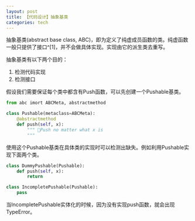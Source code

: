 ```yaml
---
layout: post
title: 【代码设计】抽象基类
categories: tech
---
```

抽象基类(abstract base class, ABC)，即为定义了纯虚成员函数的类。纯虚函数一般只提供了接口^[1]，并不会做具体实现。实现由它的派生类去重写。  

抽象基类有以下两个目的：
1. 检测代码实现
2. 检测接口

假设我们需要保证每个类中都含有Push函数，可以先创建一个Pushable基类。
```python
from abc imort ABCMeta, abstractmethod

class Pushable(metaclass=ABCMeta):
    @abstractmethod
    def push(self, x):
        """ Push no matter what x is
        """
```
使用这个Pushable基类在具体类的实现时可以检测出缺失。例如利用Pushable实现下面两个类。
```python
class DummyPushable(Pushable):
    def push(self, x):
        return

class IncompletePushable(Pushable):
    pass
```
当IncompletePushable实体化的时候，因为没有实现push函数，就会出现TypeError。

[^1]: 接口是定义规范的一种方式。和抽象基类一样，它是抽象方法的集合，不负责具体实现。
